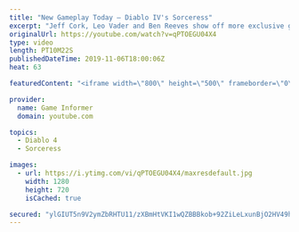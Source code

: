 ```yaml
---
title: "New Gameplay Today – Diablo IV's Sorceress"
excerpt: "Jeff Cork, Leo Vader and Ben Reeves show off more exclusive gameplay of Diablo IV, which can be viewed without commentary at ..."
originalUrl: https://youtube.com/watch?v=qPTOEGU04X4
type: video
length: PT10M22S
publishedDateTime: 2019-11-06T18:00:06Z
heat: 63

featuredContent: "<iframe width=\"800\" height=\"500\" frameborder=\"0\" src=\"https://www.youtube.com/embed/qPTOEGU04X4\" allow=\"accelerometer; autoplay; encrypted-media; gyroscope; picture-in-picture\" allowfullscreen></iframe>"

provider:
  name: Game Informer
  domain: youtube.com

topics:
  - Diablo 4
  - Sorceress

images:
  - url: https://i.ytimg.com/vi/qPTOEGU04X4/maxresdefault.jpg
    width: 1280
    height: 720
    isCached: true

secured: "ylGIUT5n9V2ymZbRHTU11/zXBmHtVKI1wQZBBBkob+92ZiLeLxunBjO2HV49hGMFDY0dWK6/ngs2mlwp0RGJU11spJnR8gc+q2CgZAgSAgZeT4+MtLUjf5b6E4Sl2dSPStsDveMpz9asX08mYK8VP42t8QYzMEDLb7vNljQ5lKQ+WApBNaPi+uW5r9ijY0e2vPv0SgZSS66YY9lMP07nOYGA/oPKAdt3gD84AH8qeXkbU+w0B4P8/hi7DS9z4IPb6zIqDKPgGYXkNXgm2bEwtzvYfQcPAzmSoDd9PjQ+Pm5kEW0FjOOj2gLFsZ1NzvYRf3K5etB76TbA2lsODxOyNR2TQdGJD11OA5zquPVPcY/VeGxLhq8jN18hKYmHjTsM5wYa7xiYm3j50fTUenPAx17FYuPwv1sJrUGUWEAV91rbnO0KNTK6MXw4yfx3FEec;izRfRQb6OFXM9e01YPv7+A=="
---
```


